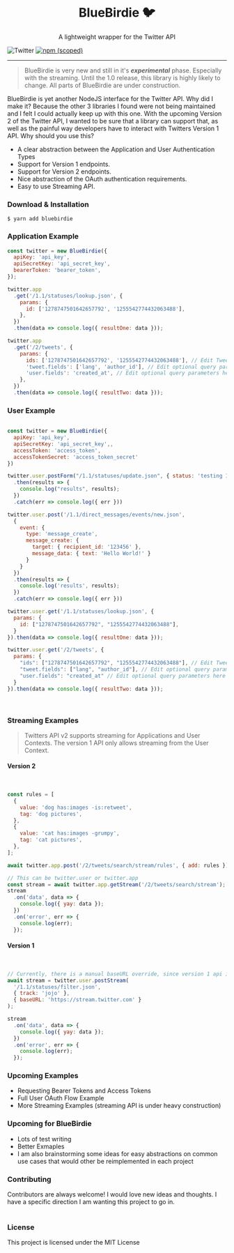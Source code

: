 <!-- <p align="center"><img src="logo.png" /></p> -->

<h1 align="center"> BlueBirdie 🐦</h1>

<p align="center"> A lightweight wrapper for the Twitter API </p>

![Twitter](https://img.shields.io/badge/Twitter-But%20Simple-blue?style=for-the-badge&logo=Twitter)
[![npm (scoped)](https://img.shields.io/npm/v/bluebirdie?style=for-the-badge&logo=npm)](https://www.npmjs.com/search?q=bluebirdie)

<hr/>

> BlueBirdie is very new and still in it's **_experimental_** phase. Especially with the streaming. Until the 1.0 release, this library is highly likely to change. All parts of BlueBirdie are under construction.

<p>BlueBirdie is yet another NodeJS interface for the Twitter API. Why did I make it? Because the other 3 libraries I found were not being maintained and I felt I could actually keep up with this one. With the upcoming Version 2 of the Twitter API, I wanted to be sure that a library can support that, as well as the painful way developers have to interact with Twitters Version 1 API. Why should you use this?</p>

<ul>
  <li>A clear abstraction between the Application and User Authentication Types</li>
  <li>Support for Version 1 endpoints.</li>
  <li>Support for Version 2 endpoints.</li>
  <li>Nice abstraction of the OAuth authentication requirements.</li>
  <li>Easy to use Streaming API.</li>
</ul>

<h3> Download & Installation </h3>

```shell
$ yarn add bluebirdie
```

<h3> Application Example </h3>

```javascript
const twitter = new BlueBirdie({
  apiKey: 'api_key',
  apiSecretKey: 'api_secret_key',
  bearerToken: 'bearer_token',
});

twitter.app
  .get('/1.1/statuses/lookup.json', {
    params: {
      id: ['1278747501642657792', '1255542774432063488'],
    },
  })
  .then(data => console.log({ resultOne: data }));

twitter.app
  .get('/2/tweets', {
    params: {
      ids: ['1278747501642657792', '1255542774432063488'], // Edit Tweet IDs to look up
      'tweet.fields': ['lang', 'author_id'], // Edit optional query parameters here
      'user.fields': 'created_at', // Edit optional query parameters here
    },
  })
  .then(data => console.log({ resultTwo: data }));
```

<h3> User Example </h3>

```javascript

const twitter = new BlueBirdie({
  apiKey: 'api_key',
  apiSecretKey: 'api_secret_key',,
  accessToken: 'access_token',
  accessTokenSecret: 'access_token_secret'
})

twitter.user.postForm("/1.1/statuses/update.json", { status: 'testing 12345' })
  .then(results => {
    console.log("results", results);
  })
  .catch(err => console.log({ err }))

twitter.user.post('/1.1/direct_messages/events/new.json',
  {
    event: {
      type: 'message_create',
      message_create: {
        target: { recipient_id: '123456' },
        message_data: { text: 'Hello World!' }
      }
    }
  })
  .then(results => {
    console.log('results', results);
  })
  .catch(err => console.log({ err }))

twitter.user.get('/1.1/statuses/lookup.json', {
  params: {
    id: ["1278747501642657792", "1255542774432063488"],
  }
}).then(data => console.log({ resultOne: data }));

twitter.user.get('/2/tweets', {
  params: {
    "ids": ["1278747501642657792", "1255542774432063488"], // Edit Tweet IDs to look up
    "tweet.fields": ["lang", "author_id"], // Edit optional query parameters here
    "user.fields": "created_at" // Edit optional query parameters here
  }
}).then(data => console.log({ resultTwo: data }));
```

<br/>

<h3> Streaming Examples </h3>

> Twitters API v2 supports streaming for Applications and User Contexts. The version 1 API only allows streaming from the User Context.

<h4> Version 2 </h4>
<br/>

```javascript
const rules = [
  {
    value: 'dog has:images -is:retweet',
    tag: 'dog pictures',
  },
  {
    value: 'cat has:images -grumpy',
    tag: 'cat pictures',
  },
];

await twitter.app.post('/2/tweets/search/stream/rules', { add: rules });

// This can be twitter.user or twitter.app
const stream = await twitter.app.getStream('/2/tweets/search/stream');
stream
  .on('data', data => {
    console.log({ yay: data });
  })
  .on('error', err => {
    console.log(err);
  });
```

<h4> Version 1 </h4>
<br/>

```javascript
// Currently, there is a manual baseURL override, since version 1 api is on a different domain. If the bluebird client instance is only going to be used for version 1 stream, the domain can be set in the config.
await stream = twitter.user.postStream(
  '/1.1/statuses/filter.json',
  { track: 'jojo' },
  { baseURL: 'https://stream.twitter.com' }
);

stream
  .on('data', data => {
    console.log({ yay: data });
  })
  .on('error', err => {
    console.log(err);
  });
```

<h3> Upcoming Examples</h3>
<ul>
  <li>Requesting Bearer Tokens and Access Tokens</li>
  <li>Full User OAuth Flow Example</li>
  <li>More Streaming Examples (streaming API is under heavy construction)</li>
</ul>

<h3> Upcoming for BlueBirdie</h3>
<ul>
  <li>Lots of test writing</li>
  <li>Better Exmaples</li>
  <li>I am also brainstorming some ideas for easy abstractions on common use cases that would other be reimplemented in each project</li>
</ul>

<h3>Contributing</h3>
Contributors are always welcome! I would love new ideas and thoughts. I have a specific direction I am wanting this project to go in.
<br/><br/>
<h3>License</h3>
This project is licensed under the MIT License
